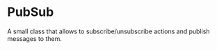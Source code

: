 PubSub
======

A small class that allows to subscribe/unsubscribe actions and publish messages to them.
